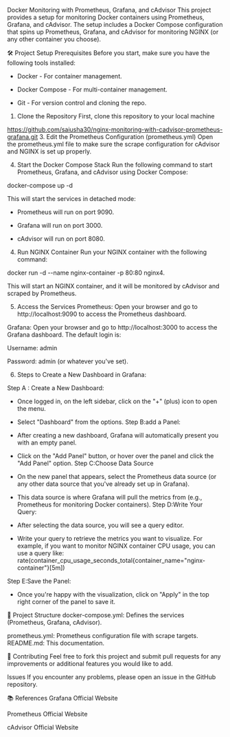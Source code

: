 Docker Monitoring with Prometheus, Grafana, and cAdvisor
This project provides a setup for monitoring Docker containers using Prometheus, Grafana, and cAdvisor. The setup includes a Docker Compose configuration that spins up Prometheus, Grafana, and cAdvisor for monitoring NGINX (or any other container you choose).

🛠️ Project Setup
Prerequisites
Before you start, make sure you have the following tools installed:

* Docker - For container management.

* Docker Compose - For multi-container management.

* Git - For version control and cloning the repo.

1. Clone the Repository
First, clone this repository to your local machine

https://github.com/saiusha30/nginx-monitoring-with-cadvisor-prometheus-grafana.git
3. Edit the Prometheus Configuration (prometheus.yml)
Open the prometheus.yml file to make sure the scrape configuration for cAdvisor and NGINX is set up properly.

4. Start the Docker Compose Stack
Run the following command to start Prometheus, Grafana, and cAdvisor using Docker Compose:

docker-compose up -d

This will start the services in detached mode:

* Prometheus will run on port 9090.

* Grafana will run on port 3000.

* cAdvisor will run on port 8080.
4. Run NGINX Container
Run your NGINX container with the following command:

docker run -d --name nginx-container -p 80:80 nginx4. 

This will start an NGINX container, and it will be monitored by cAdvisor and scraped by Prometheus.

5. Access the Services
Prometheus: Open your browser and go to http://localhost:9090 to access the Prometheus dashboard.

Grafana: Open your browser and go to http://localhost:3000 to access the Grafana dashboard. The default login is:

Username: admin

Password: admin (or whatever you've set).

6. Steps to Create a New Dashboard in Grafana:

Step A : Create a New Dashboard:

* Once logged in, on the left sidebar, click on the "+" (plus) icon to open the menu.

* Select "Dashboard" from the options.
Step B:add a Panel:

 * After creating a new dashboard, Grafana will automatically present you with an empty panel.

 * Click on the "Add Panel" button, or hover over the panel and click the "Add Panel" option.
Step C:Choose Data Source
* On the new panel that appears, select the Prometheus data source (or any other data source that you've already set up in Grafana).
* This data source is where Grafana will pull the metrics from (e.g., Prometheus for monitoring Docker containers).
Step D:Write Your Query:
* After selecting the data source, you will see a query editor.
* Write your query to retrieve the metrics you want to visualize. For example, if you want to monitor NGINX container CPU usage, you can use a query like:
rate(container_cpu_usage_seconds_total{container_name="nginx-container"}[5m])

Step E:Save the Panel:

* Once you're happy with the visualization, click on "Apply" in the top right corner of the panel to save it.

🧰 Project Structure
docker-compose.yml: Defines the services (Prometheus, Grafana, cAdvisor).

prometheus.yml: Prometheus configuration file with scrape targets.
README.md: This documentation.


🚀 Contributing
Feel free to fork this project and submit pull requests for any improvements or additional features you would like to add.

Issues
If you encounter any problems, please open an issue in the GitHub repository.

📚 References
Grafana Official Website

Prometheus Official Website

cAdvisor Official Website



